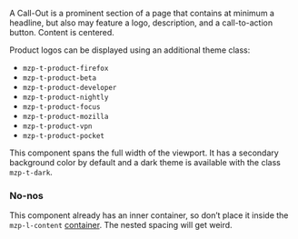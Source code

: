 A Call-Out is a prominent section of a page that contains at minimum a headline,
but also may feature a logo, description, and a call-to-action button. Content
is centered.

Product logos can be displayed using an additional theme class:
- `mzp-t-product-firefox`
- `mzp-t-product-beta`
- `mzp-t-product-developer`
- `mzp-t-product-nightly`
- `mzp-t-product-focus`
- `mzp-t-product-mozilla`
- `mzp-t-product-vpn`
- `mzp-t-product-pocket`

This component spans the full width of the viewport. It has a secondary background
color by default and a dark theme is available with the class `mzp-t-dark`.

### No-nos

This component already has an inner container, so don’t place it inside
the `mzp-l-content` [container](content-container). The nested spacing will get
weird.
